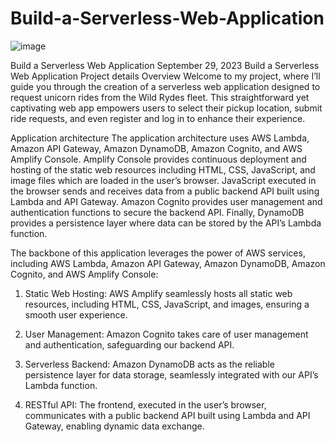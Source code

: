 # Build-a-Serverless-Web-Application
![image](https://github.com/pporumbescu/Build-a-Serverless-Web-Application/assets/60489736/224a5624-09de-44bf-86ed-d7052c9e1f3f)

Build a Serverless Web Application
September 29, 2023
Build a Serverless Web Application
Project details​
Overview
Welcome to my project, where I’ll guide you through the creation of a serverless web application designed to request unicorn rides from the Wild Rydes fleet. This straightforward yet captivating web app empowers users to select their pickup location, submit ride requests, and even register and log in to enhance their experience.

Application architecture
The application architecture uses AWS Lambda, Amazon API Gateway, Amazon DynamoDB, Amazon Cognito, and AWS Amplify Console. Amplify Console provides continuous deployment and hosting of the static web resources including HTML, CSS, JavaScript, and image files which are loaded in the user’s browser. JavaScript executed in the browser sends and receives data from a public backend API built using Lambda and API Gateway. Amazon Cognito provides user management and authentication functions to secure the backend API. Finally, DynamoDB provides a persistence layer where data can be stored by the API’s Lambda function.

The backbone of this application leverages the power of AWS services, including AWS Lambda, Amazon API Gateway, Amazon DynamoDB, Amazon Cognito, and AWS Amplify Console:

1. Static Web Hosting: AWS Amplify seamlessly hosts all static web resources, including HTML, CSS, JavaScript, and images, ensuring a smooth user experience.

2. User Management: Amazon Cognito takes care of user management and authentication, safeguarding our backend API.

3. Serverless Backend: Amazon DynamoDB acts as the reliable persistence layer for data storage, seamlessly integrated with our API’s Lambda function.

4. RESTful API: The frontend, executed in the user’s browser, communicates with a public backend API built using Lambda and API Gateway, enabling dynamic data exchange.
